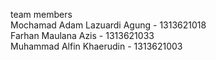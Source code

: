 team members <br>
Mochamad Adam Lazuardi Agung - 1313621018 <br>
Farhan Maulana Azis - 1313621033 <br>
Muhammad Alfin Khaerudin - 1313621003
